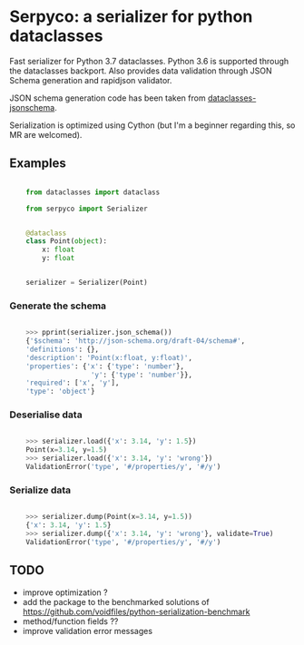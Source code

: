 # Serpyco: a serializer for python dataclasses

Fast serializer for Python 3.7 dataclasses. Python 3.6 is supported through the dataclasses backport.
Also provides data validation through JSON Schema generation and rapidjson validator.

JSON schema generation code has been taken from [dataclasses-jsonschema](https://github.com/s-knibbs/dataclasses-jsonschema).

Serialization is optimized using Cython (but I'm a beginner regarding this, so MR are welcomed).

## Examples

```python

    from dataclasses import dataclass

    from serpyco import Serializer


    @dataclass
    class Point(object):
        x: float
        y: float


    serializer = Serializer(Point)
```

### Generate the schema

```python

    >>> pprint(serializer.json_schema())
    {'$schema': 'http://json-schema.org/draft-04/schema#',
    'definitions': {},
    'description': 'Point(x:float, y:float)',
    'properties': {'x': {'type': 'number'},
                    'y': {'type': 'number'}},
    'required': ['x', 'y'],
    'type': 'object'}
```

### Deserialise data

```python

    >>> serializer.load({'x': 3.14, 'y': 1.5})
    Point(x=3.14, y=1.5)
    >>> serializer.load({'x': 3.14, 'y': 'wrong'})
    ValidationError('type', '#/properties/y', '#/y')
```

### Serialize data

```python

    >>> serializer.dump(Point(x=3.14, y=1.5))
    {'x': 3.14, 'y': 1.5}
    >>> serializer.dump({'x': 3.14, 'y': 'wrong'}, validate=True)
    ValidationError('type', '#/properties/y', '#/y')
```

## TODO

- improve optimization ?
- add the package to the benchmarked solutions of https://github.com/voidfiles/python-serialization-benchmark
- method/function fields ??
- improve validation error messages